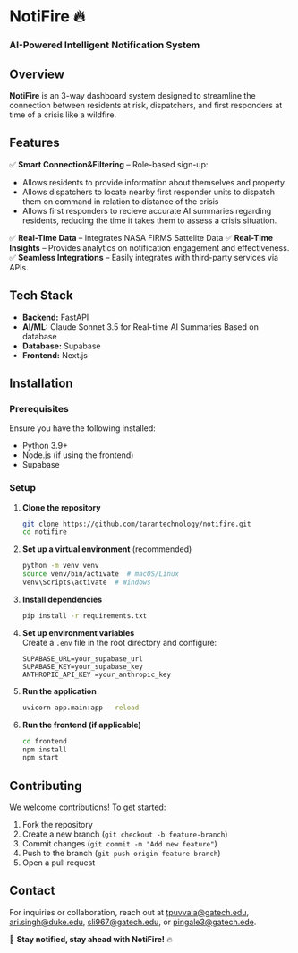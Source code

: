 # NotiFire 🔥

### AI-Powered Intelligent Notification System

## Overview

**NotiFire** is an 3-way dashboard system designed to streamline the connection between residents at risk, dispatchers, and first responders at time of a crisis like a wildfire.

## Features

✅ **Smart Connection&Filtering** – Role-based sign-up:

- Allows residents to provide information about themselves and property.
- Allows dispatchers to locate nearby first responder units to dispatch them on command in relation to distance of the crisis
- Allows first responders to recieve accurate AI summaries regarding residents, reducing the time it takes them to assess a crisis situation.

✅ **Real-Time Data** – Integrates NASA FIRMS Sattelite Data
✅ **Real-Time Insights** – Provides analytics on notification engagement and effectiveness.  
✅ **Seamless Integrations** – Easily integrates with third-party services via APIs.

## Tech Stack

- **Backend:** FastAPI
- **AI/ML:** Claude Sonnet 3.5 for Real-time AI Summaries Based on database
- **Database:** Supabase
- **Frontend:** Next.js

## Installation

### Prerequisites

Ensure you have the following installed:

- Python 3.9+
- Node.js (if using the frontend)
- Supabase

### Setup

1. **Clone the repository**

   ```sh
   git clone https://github.com/tarantechnology/notifire.git
   cd notifire
   ```

2. **Set up a virtual environment** (recommended)

   ```sh
   python -m venv venv
   source venv/bin/activate  # macOS/Linux
   venv\Scripts\activate  # Windows
   ```

3. **Install dependencies**

   ```sh
   pip install -r requirements.txt
   ```

4. **Set up environment variables**  
   Create a `.env` file in the root directory and configure:

   ```
   SUPABASE_URL=your_supabase_url
   SUPABASE_KEY=your_supabase_key
   ANTHROPIC_API_KEY =your_anthropic_key

   ```

5. **Run the application**

   ```sh
   uvicorn app.main:app --reload
   ```

6. **Run the frontend (if applicable)**
   ```sh
   cd frontend
   npm install
   npm start
   ```

## Contributing

We welcome contributions! To get started:

1. Fork the repository
2. Create a new branch (`git checkout -b feature-branch`)
3. Commit changes (`git commit -m "Add new feature"`)
4. Push to the branch (`git push origin feature-branch`)
5. Open a pull request

## Contact

For inquiries or collaboration, reach out at tpuvvala@gatech.edu, ari.singh@duke.edu, sli967@gatech.edu, or pingale3@gatech.ede.

🚀 **Stay notified, stay ahead with NotiFire!** 🔥
